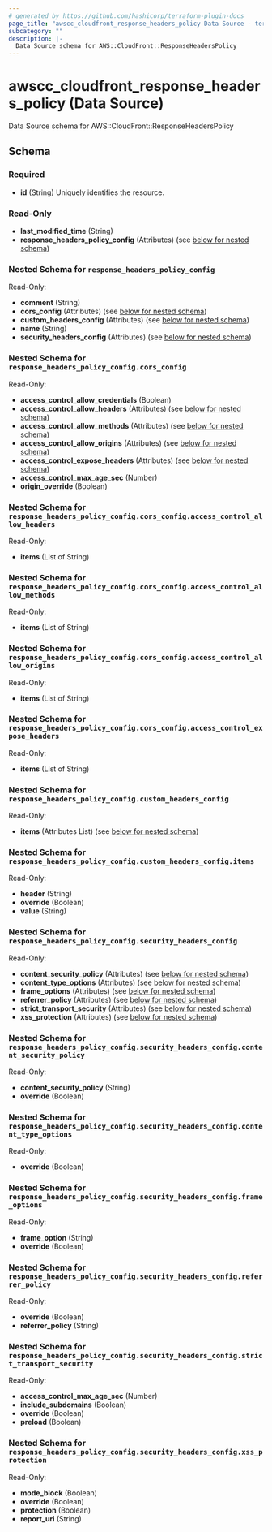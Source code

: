 ```yaml
---
# generated by https://github.com/hashicorp/terraform-plugin-docs
page_title: "awscc_cloudfront_response_headers_policy Data Source - terraform-provider-awscc"
subcategory: ""
description: |-
  Data Source schema for AWS::CloudFront::ResponseHeadersPolicy
---
```


# awscc_cloudfront_response_headers_policy (Data Source)

Data Source schema for AWS::CloudFront::ResponseHeadersPolicy



<!-- schema generated by tfplugindocs -->
## Schema

### Required

- **id** (String) Uniquely identifies the resource.

### Read-Only

- **last_modified_time** (String)
- **response_headers_policy_config** (Attributes) (see [below for nested schema](#nestedatt--response_headers_policy_config))

<a id="nestedatt--response_headers_policy_config"></a>
### Nested Schema for `response_headers_policy_config`

Read-Only:

- **comment** (String)
- **cors_config** (Attributes) (see [below for nested schema](#nestedatt--response_headers_policy_config--cors_config))
- **custom_headers_config** (Attributes) (see [below for nested schema](#nestedatt--response_headers_policy_config--custom_headers_config))
- **name** (String)
- **security_headers_config** (Attributes) (see [below for nested schema](#nestedatt--response_headers_policy_config--security_headers_config))

<a id="nestedatt--response_headers_policy_config--cors_config"></a>
### Nested Schema for `response_headers_policy_config.cors_config`

Read-Only:

- **access_control_allow_credentials** (Boolean)
- **access_control_allow_headers** (Attributes) (see [below for nested schema](#nestedatt--response_headers_policy_config--cors_config--access_control_allow_headers))
- **access_control_allow_methods** (Attributes) (see [below for nested schema](#nestedatt--response_headers_policy_config--cors_config--access_control_allow_methods))
- **access_control_allow_origins** (Attributes) (see [below for nested schema](#nestedatt--response_headers_policy_config--cors_config--access_control_allow_origins))
- **access_control_expose_headers** (Attributes) (see [below for nested schema](#nestedatt--response_headers_policy_config--cors_config--access_control_expose_headers))
- **access_control_max_age_sec** (Number)
- **origin_override** (Boolean)

<a id="nestedatt--response_headers_policy_config--cors_config--access_control_allow_headers"></a>
### Nested Schema for `response_headers_policy_config.cors_config.access_control_allow_headers`

Read-Only:

- **items** (List of String)


<a id="nestedatt--response_headers_policy_config--cors_config--access_control_allow_methods"></a>
### Nested Schema for `response_headers_policy_config.cors_config.access_control_allow_methods`

Read-Only:

- **items** (List of String)


<a id="nestedatt--response_headers_policy_config--cors_config--access_control_allow_origins"></a>
### Nested Schema for `response_headers_policy_config.cors_config.access_control_allow_origins`

Read-Only:

- **items** (List of String)


<a id="nestedatt--response_headers_policy_config--cors_config--access_control_expose_headers"></a>
### Nested Schema for `response_headers_policy_config.cors_config.access_control_expose_headers`

Read-Only:

- **items** (List of String)



<a id="nestedatt--response_headers_policy_config--custom_headers_config"></a>
### Nested Schema for `response_headers_policy_config.custom_headers_config`

Read-Only:

- **items** (Attributes List) (see [below for nested schema](#nestedatt--response_headers_policy_config--custom_headers_config--items))

<a id="nestedatt--response_headers_policy_config--custom_headers_config--items"></a>
### Nested Schema for `response_headers_policy_config.custom_headers_config.items`

Read-Only:

- **header** (String)
- **override** (Boolean)
- **value** (String)



<a id="nestedatt--response_headers_policy_config--security_headers_config"></a>
### Nested Schema for `response_headers_policy_config.security_headers_config`

Read-Only:

- **content_security_policy** (Attributes) (see [below for nested schema](#nestedatt--response_headers_policy_config--security_headers_config--content_security_policy))
- **content_type_options** (Attributes) (see [below for nested schema](#nestedatt--response_headers_policy_config--security_headers_config--content_type_options))
- **frame_options** (Attributes) (see [below for nested schema](#nestedatt--response_headers_policy_config--security_headers_config--frame_options))
- **referrer_policy** (Attributes) (see [below for nested schema](#nestedatt--response_headers_policy_config--security_headers_config--referrer_policy))
- **strict_transport_security** (Attributes) (see [below for nested schema](#nestedatt--response_headers_policy_config--security_headers_config--strict_transport_security))
- **xss_protection** (Attributes) (see [below for nested schema](#nestedatt--response_headers_policy_config--security_headers_config--xss_protection))

<a id="nestedatt--response_headers_policy_config--security_headers_config--content_security_policy"></a>
### Nested Schema for `response_headers_policy_config.security_headers_config.content_security_policy`

Read-Only:

- **content_security_policy** (String)
- **override** (Boolean)


<a id="nestedatt--response_headers_policy_config--security_headers_config--content_type_options"></a>
### Nested Schema for `response_headers_policy_config.security_headers_config.content_type_options`

Read-Only:

- **override** (Boolean)


<a id="nestedatt--response_headers_policy_config--security_headers_config--frame_options"></a>
### Nested Schema for `response_headers_policy_config.security_headers_config.frame_options`

Read-Only:

- **frame_option** (String)
- **override** (Boolean)


<a id="nestedatt--response_headers_policy_config--security_headers_config--referrer_policy"></a>
### Nested Schema for `response_headers_policy_config.security_headers_config.referrer_policy`

Read-Only:

- **override** (Boolean)
- **referrer_policy** (String)


<a id="nestedatt--response_headers_policy_config--security_headers_config--strict_transport_security"></a>
### Nested Schema for `response_headers_policy_config.security_headers_config.strict_transport_security`

Read-Only:

- **access_control_max_age_sec** (Number)
- **include_subdomains** (Boolean)
- **override** (Boolean)
- **preload** (Boolean)


<a id="nestedatt--response_headers_policy_config--security_headers_config--xss_protection"></a>
### Nested Schema for `response_headers_policy_config.security_headers_config.xss_protection`

Read-Only:

- **mode_block** (Boolean)
- **override** (Boolean)
- **protection** (Boolean)
- **report_uri** (String)


